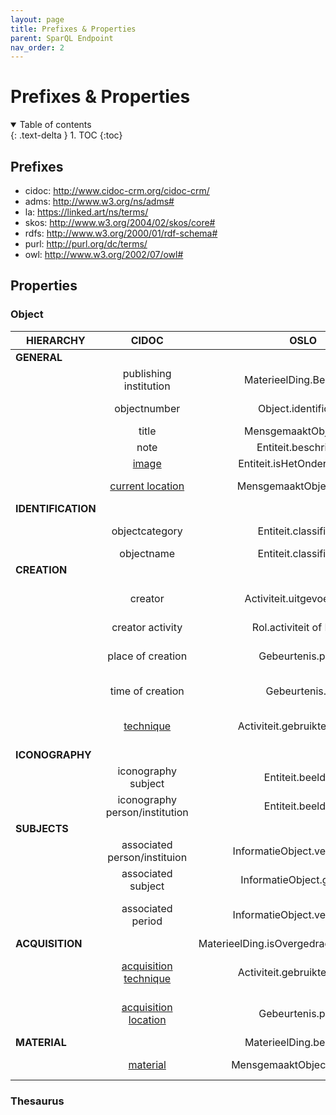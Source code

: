 ```yaml
---
layout: page
title: Prefixes & Properties
parent: SparQL Endpoint
nav_order: 2
---
```


# Prefixes & Properties

<details open markdown="block">
  <summary>
    Table of contents
  </summary>
  {: .text-delta }
1. TOC
{:toc}
</details>

## Prefixes

- cidoc: http://www.cidoc-crm.org/cidoc-crm/
- adms: <http://www.w3.org/ns/adms#>
- la: https://linked.art/ns/terms/
- skos: <http://www.w3.org/2004/02/skos/core#>
- rdfs: <http://www.w3.org/2000/01/rdf-schema#>
- purl: http://purl.org/dc/terms/
- owl: http://www.w3.org/2002/07/owl#

## Properties

### Object

| **HIERARCHY**      |                                   **CIDOC**                                  |                  **OSLO**                 |                                                                  **CEST**                                                                 | **SPARQL PROPERTY**                                                                                    |
|--------------------|:----------------------------------------------------------------------------:|:-----------------------------------------:|:-----------------------------------------------------------------------------------------------------------------------------------------:|--------------------------------------------------------------------------------------------------------|
| **GENERAL**        |                                                                              |                                           |                                                                                                                                           |                                                                                                        |
|                    | publishing institution                                                       | MaterieelDing.Beheerder                   | Naam Bewaarinstelling                                                                                                                     | cidoc:P50_has_current_keeper                                                                           |
|                    | objectnumber                                                                 | Object.identificator                      | Waarde Objectnummer                                                                                                                       | adms:identifier skos:notation                                                                          |
|                    | title                                                                        | MensgemaaktObject.titel                   | Titel                                                                                                                                     | cidoc:P102_has_title                                                                                   |
|                    | note                                                                         | Entiteit.beschrijving                     | Korte Beschrijving                                                                                                                        | cidoc:P3_has_note                                                                                      |
|                    | [image](https://cidoc-crm.org/Property/p129-is-about/version-6.0)                                                                        | Entiteit.isHetOnderwerpVan                | /                                                                                                                                         | cidoc:P129i_is_subject_of                                                                              |
|                    | [current location](https://cidoc-crm.org/html/5.0.4/cidoc-crm.html#P55)      | MensgemaaktObject.locatie                 | [Identificatie huidige standplaats](https://www.projectcest.be/wiki/Publicatie:Invulboek_objecten/Veld/Identificatie_huidige_standplaats) | cidoc:P55_has_current_location skos:prefLabel                                                          |
| **IDENTIFICATION** |                                                                              |                                           |                                                                                                                                           | **cidoc:P41i_was_classified_by**                                                                       |
|                    | objectcategory                                                               | Entiteit.classificatie                    | Term Objectcategorie                                                                                                                      | cidoc:P41i_was_classified_by cidoc:P42_assigned skos:prefLabel                                         |
|                    | objectname                                                                   | Entiteit.classificatie                    | Term Objectnaam                                                                                                                           | cidoc:P42_assigned skos:prefLabel                                                                      |
| **CREATION**       |                                                                              |                                           |                                                                                                                                           | **cidoc:P108i_was_produced_by**                                                                        |
|                    | creator                                                                      | Activiteit.uitgevoerdDoor                 | Naam Vervaardiger                                                                                                                         | cidoc:P108i_was_produced_by cidoc:P14_carried_out_by la:equivalent rdfs:label                          |
|                    | creator activity                                                             | Rol.activiteit of Rol.rol                 | Rol Vervaardiger                                                                                                                          | *under construction*                                                                                   |
|                    | place of creation                                                            | Gebeurtenis.plaats                        | Naam plaats vervaardiging                                                                                                                 | cidoc:P108i_was_produced_by cidoc:P7_took_place_at la:equivalent rdfs:label                            |
|                    | time of creation                                                             | Gebeurtenis.tijd                          | /                                                                                                                                         | cidoc:P108i_was_produced_by cidoc:P4_has_time-span                                                     |
|                    | [technique](https://cidoc-crm.org/html/cidoc_crm_v7.1.1.html#P32)            | Activiteit.gebruikteTechniek              | [Techniek](https://www.projectcest.be/wiki/Publicatie:Invulboek_objecten/Element/Techniek)                                                | cidoc:P108i_was_produced_by cidoc:P32_used_general_technique cidoc:P2_has_type skos:prefLabel          |
| **ICONOGRAPHY**    |                                                                              |                                           |                                                                                                                                           | **cidoc:P62_depicts**                                                                                  |
|                    | iconography subject                                                          | Entiteit.beeldtUit                        | Naam afgebeelde gebeurtenis                                                                                                               | *under construction*                                                                                   |
|                    | iconography person/institution                                               | Entiteit.beeldtUit                        | Naam afgebeelde persoon/instelling                                                                                                        | *under construction*                                                                                   |
| **SUBJECTS**       |                                                                              |                                           |                                                                                                                                           | **cidoc:P128_carries**                                                                                 |
|                    | associated person/instituion                                                 | InformatieObject.verwijstNaar             | Naam geassocieerde persoon/instelling                                                                                                     | cidoc:P128_carries cidoc:P67_refers_to cidoc:P2_has_type skos:prefLabel                                |
|                    | associated subject                                                           | InformatieObject.gaatOver                 | Naam geassocieerd concept                                                                                                                 | cidoc:P129_is_about cidoc:P67_refers_to cidoc:P2_has_type skos:prefLabel                               |
|                    | associated period                                                            | InformatieObject.verwijstNaar             | [Naam geassocieerde periode]                                                                                                              | cidoc:P128_carries cidoc:P67_refers_to cidoc:P2_has_type skos:prefLabel                                |
| **ACQUISITION**    |                                                                              | MaterieelDing.isOvergedragenBijVerwerving |                                                                                                                                           | **cidoc:P24i_changed_ownership_through                                                                 |
|                    | [acquisition technique](https://cidoc-crm.org/html/5.0.4/cidoc-crm.html#P32) | Activiteit.gebruikteTechniek              | [Term verwervingsmethode](https://www.projectcest.be/wiki/Publicatie:Invulboek_objecten/Veld/Term_verwervingsmethode)                     | cidoc:P24i_changed_ownership_through cidoc:P32_used_general_technique cidoc:P2_has_type skos:prefLabel |
|                    | [acquisition location](https://cidoc-crm.org/html/5.0.4/cidoc-crm.html#P7)   | Gebeurtenis.plaats                        | [Plaats verwervingsbron](https://www.projectcest.be/wiki/Publicatie:Invulboek_objecten/Veld/Plaats_verwervingsbron)                       | cidoc:P24i_changed_ownership_through cidoc:P7_took_place_at cidoc:P2_has_type skos:prefLabel           |
| **MATERIAL**       |                                                                              | MaterieelDing.bestaatUit                  |                                                                                                                                           | **cidoc:P45_consists_of**                                                                              |
|                    | [material](https://cidoc-crm.org/html/5.0.4/cidoc-crm.html#P45)              | MensgemaaktObject.materiaal               | [Term materiaal](https://www.projectcest.be/wiki/Publicatie:Invulboek_objecten/Veld/Term_materiaal)                                       | cidoc:P45_consists_of cidoc:P2_has_type skos:prefLabel                                                 |

### Thesaurus
